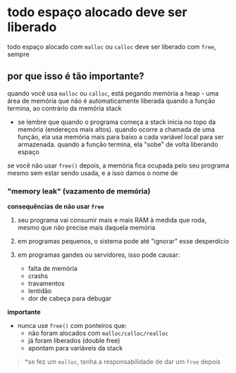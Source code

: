 # todo espaço alocado deve ser liberado
todo espaço alocado com `malloc` ou `calloc` deve ser liberado com `free`, sempre

## por que isso é tão importante?
quando você usa `malloc` ou `calloc`, está pegando memória a heap - uma área de memória que não é automaticamente liberada quando a função termina, ao contrário da memória stack
* se lembre que quando o programa começa a stack inicia no topo da memória (endereços mais altos). quando ocorre a chamada de uma função, ela usa memória mais para baixo a cada variável local para ser armazenada. quando a função termina, ela "sobe" de volta liberando espaço

se você não usar `free()` depois, a memória fica ocupada pelo seu programa mesmo sem estar sendo usada, e a isso damos o nome de 
### "memory leak" (vazamento de memória)

**consequências de não usar `free`**
1. seu programa vai consumir mais e mais RAM à medida que roda, mesmo que não precise mais daquela memória

2. em programas pequenos, o sistema pode até "ignorar" esse desperdício

3. em programas gandes ou servidores, isso pode causar:
    * falta de memória
    * crashs
    * travamentos
    * lentidão
    * dor de cabeça para debugar

**importante**
* nunca use `free()` com ponteiros que:
    * não foram alocados com `malloc/calloc/realloc`
    * já foram liberados (double free)
    * apontam para variáveis da stack

> *se fez um `malloc`, tenha a responsabilidade de dar um `free` depois